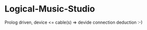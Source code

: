 Logical-Music-Studio
====================

Prolog driven, device &lt;= cable(s) => devide connection deduction :-)
